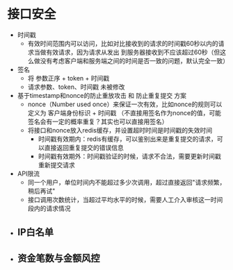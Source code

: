 # 接口安全

* 时间戳
  - 有效时间范围内可以访问，比如对比接收到的请求的时间戳60秒以内的请求当做有效请求，因为请求从发出
    到服务器接收到不应该超过60秒（但这么做没有考虑客户端和服务端之间的时间是否一致的问题，默认完全一致）
* 签名
  - 将 参数正序 + token + 时间戳
  - 请求参数、token、时间戳 未被修改
* 基于timestamp和nonce的防止重放攻击 和 防止重复提交 方案
  - nonce（Number used once）来保证一次有效，比如nonce的规则可以定义为 客户端身份标识 + 时间戳
    （不直接用签名作为nonce的值，可能签名会有一定的概率重复？其实也可以直接用签名）
  - 将接口和nonce放入redis缓存，并设置超时时间是时间戳的失效时间
    - 时间戳有效期内：redis有缓存，可以鉴别出来是重复提交的请求，可以直接返回重复提交的错误信息
    - 时间戳有效期外：时间戳验证的时候，请求不合法，需要更新时间戳重新提交请求
* API限流
  - 同一个用户，单位时间内不能超过多少次调用，超过直接返回"请求频繁，稍后再试"
  - 接口调用次数统计，当超过平均水平的时候，需要人工介入审核这一时间段内的请求情况
* IP白名单
  - 
* 资金笔数与金额风控
  - 



